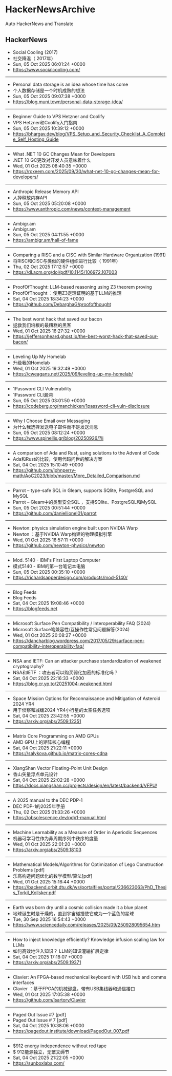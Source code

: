 # HackerNewsArchive
Auto HackerNews and Translate

## HackerNews
* Social Cooling (2017)
* 社交降温（ 2017年）
* Sun, 05 Oct 2025 06:01:24 +0000
* https://www.socialcooling.com/
----
* Personal data storage is an idea whose time has come
* 个人数据存储是一个时机成熟的想法
* Sun, 05 Oct 2025 09:07:38 +0000
* https://blog.muni.town/personal-data-storage-idea/
----
* Beginner Guide to VPS Hetzner and Coolify
* VPS Hetzner和Coolify入门指南
* Sun, 05 Oct 2025 10:39:12 +0000
* https://bhargav.dev/blog/VPS_Setup_and_Security_Checklist_A_Complete_Self_Hosting_Guide
----
* What .NET 10 GC Changes Mean for Developers
* .NET 10 GC更改对开发人员意味着什么
* Wed, 01 Oct 2025 08:40:35 +0000
* https://roxeem.com/2025/09/30/what-net-10-gc-changes-mean-for-developers/
----
* Anthropic Release Memory API
* 人择释放内存API
* Sun, 05 Oct 2025 05:20:08 +0000
* https://www.anthropic.com/news/context-management
----
* Ambigr.am
* Ambigr.am
* Sun, 05 Oct 2025 04:11:55 +0000
* https://ambigr.am/hall-of-fame
----
* Comparing a RISC and a CISC with Similar Hardware Organization (1991)
* 将RISC和CISC与类似的硬件组织进行比较（ 1991年）
* Thu, 02 Oct 2025 17:12:57 +0000
* https://dl.acm.org/doi/pdf/10.1145/106972.107003
----
* ProofOfThought: LLM-based reasoning using Z3 theorem proving
* ProofOfThought ：使用Z3定理证明的基于LLM的推理
* Sat, 04 Oct 2025 18:34:23 +0000
* https://github.com/DebarghaG/proofofthought
----
* The best worst hack that saved our bacon
* 拯救我们培根的最糟糕的黑客
* Wed, 01 Oct 2025 16:27:32 +0000
* https://jeffersonheard.ghost.io/the-best-worst-hack-that-saved-our-bacon/
----
* Leveling Up My Homelab
* 升级我的Homelab
* Wed, 01 Oct 2025 19:32:49 +0000
* https://cweagans.net/2025/09/leveling-up-my-homelab/
----
* 1Password CLI Vulnerability
* 1Password CLI漏洞
* Sun, 05 Oct 2025 03:01:50 +0000
* https://codeberg.org/manchicken/1password-cli-vuln-disclosure
----
* Why I Choose Email over Messaging
* 为什么我选择发送电子邮件而不是发送消息
* Sun, 05 Oct 2025 08:12:24 +0000
* https://www.spinellis.gr/blog/20250926/?li
----
* A comparison of Ada and Rust, using solutions to the Advent of Code
* Ada和Rust的比较，使用代码问世的解决方案
* Sat, 04 Oct 2025 15:10:49 +0000
* https://github.com/johnperry-math/AoC2023/blob/master/More_Detailed_Comparison.md
----
* Parrot – type-safe SQL in Gleam, supports SQlite, PostgreSQL and MySQL
* Parrot – Gleam中的类型安全SQL ，支持SQlite、PostgreSQL和MySQL
* Sun, 05 Oct 2025 00:51:44 +0000
* https://github.com/daniellionel01/parrot
----
* Newton: physics simulation engine built upon NVIDIA Warp
* Newton ：基于NVIDIA Warp构建的物理模拟引擎
* Wed, 01 Oct 2025 16:57:11 +0000
* https://github.com/newton-physics/newton
----
* Mod. 5140 - IBM's First Laptop Computer
* 模式5140 - IBM的第一台笔记本电脑
* Sun, 05 Oct 2025 00:35:10 +0000
* https://richardsapperdesign.com/products/mod-5140/
----
* Blog Feeds
* Blog Feeds
* Sat, 04 Oct 2025 19:08:46 +0000
* https://blogfeeds.net
----
* Microsoft Surface Pen Compatibility / Interoperability FAQ (2024)
* Microsoft Surface笔兼容性/互操作性常见问题解答(2024)
* Wed, 01 Oct 2025 20:08:27 +0000
* https://dancharblog.wordpress.com/2017/05/29/surface-pen-compatibility-interoperability-faq/
----
* NSA and IETF: Can an attacker purchase standardization of weakened cryptography?
* NSA和IETF ：攻击者可以购买弱化加密的标准化吗？
* Sat, 04 Oct 2025 22:16:33 +0000
* https://blog.cr.yp.to/20251004-weakened.html
----
* Space Mission Options for Reconnaissance and Mitigation of Asteroid 2024 YR4
* 用于侦察和减缓2024 YR4小行星的太空任务选项
* Sat, 04 Oct 2025 23:42:55 +0000
* https://arxiv.org/abs/2509.12351
----
* Matrix Core Programming on AMD GPUs
* AMD GPU上的矩阵核心编程
* Sat, 04 Oct 2025 21:22:11 +0000
* https://salykova.github.io/matrix-cores-cdna
----
* XiangShan Vector Floating-Point Unit Design
* 香山矢量浮点单元设计
* Sat, 04 Oct 2025 22:02:28 +0000
* https://docs.xiangshan.cc/projects/design/en/latest/backend/VFPU/
----
* A 2025 manual to the DEC PDP-1
* DEC PDP-1的2025年手册
* Thu, 02 Oct 2025 01:33:26 +0000
* https://obsolescence.dev/pdp1-manual.html
----
* Machine Learnability as a Measure of Order in Aperiodic Sequences
* 机器可学习性作为非周期序列中秩序的度量
* Wed, 01 Oct 2025 22:01:20 +0000
* https://arxiv.org/abs/2509.18103
----
* Mathematical Models/Algorithms for Optimization of Lego Construction Problems [pdf]
* 乐高构造问题优化的数学模型/算法[pdf]
* Wed, 01 Oct 2025 15:16:44 +0000
* https://backend.orbit.dtu.dk/ws/portalfiles/portal/236623063/PhD_Thesis_Torkil_Kollsker.pdf
----
* Earth was born dry until a cosmic collision made it a blue planet
* 地球诞生时是干燥的，直到宇宙碰撞使它成为一个蓝色的星球
* Tue, 30 Sep 2025 16:54:43 +0000
* https://www.sciencedaily.com/releases/2025/09/250928095654.htm
----
* How to inject knowledge efficiently? Knowledge infusion scaling law for LLMs
* 如何高效地注入知识？ LLM的知识灌输扩展定律
* Sat, 04 Oct 2025 17:18:07 +0000
* https://arxiv.org/abs/2509.19371
----
* Clavier: An FPGA-based mechanical keyboard with USB hub and comms interfaces
* Clavier ：基于FPGA的机械键盘，带有USB集线器和通信接口
* Wed, 01 Oct 2025 17:05:38 +0000
* https://github.com/lsartory/Clavier
----
* Paged Out Issue #7 [pdf]
* Paged Out Issue # 7 [pdf]
* Sat, 04 Oct 2025 10:38:06 +0000
* https://pagedout.institute/download/PagedOut_007.pdf
----
* $912 energy independence without red tape
* $ 912能源独立，无繁文缛节
* Sat, 04 Oct 2025 21:22:05 +0000
* https://sunboxlabs.com/
----

